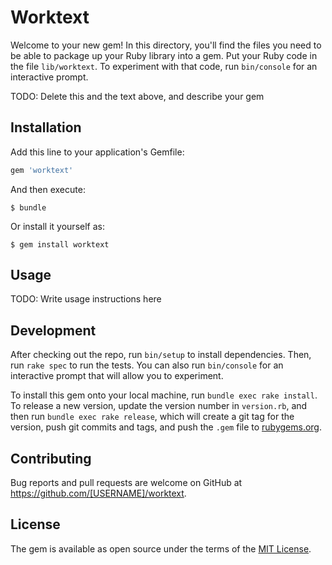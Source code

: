 # Worktext

Welcome to your new gem! In this directory, you'll find the files you need to be able to package up your Ruby library into a gem. Put your Ruby code in the file `lib/worktext`. To experiment with that code, run `bin/console` for an interactive prompt.

TODO: Delete this and the text above, and describe your gem

## Installation

Add this line to your application's Gemfile:

```ruby
gem 'worktext'
```

And then execute:

    $ bundle

Or install it yourself as:

    $ gem install worktext

## Usage

TODO: Write usage instructions here

## Development

After checking out the repo, run `bin/setup` to install dependencies. Then, run `rake spec` to run the tests. You can also run `bin/console` for an interactive prompt that will allow you to experiment.

To install this gem onto your local machine, run `bundle exec rake install`. To release a new version, update the version number in `version.rb`, and then run `bundle exec rake release`, which will create a git tag for the version, push git commits and tags, and push the `.gem` file to [rubygems.org](https://rubygems.org).

## Contributing

Bug reports and pull requests are welcome on GitHub at https://github.com/[USERNAME]/worktext.


## License

The gem is available as open source under the terms of the [MIT License](http://opensource.org/licenses/MIT).

